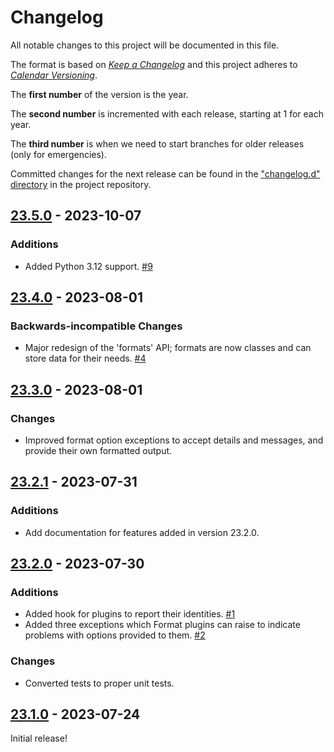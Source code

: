 # Changelog

All notable changes to this project will be documented in this file.

The format is based on [*Keep a
Changelog*](https://keepachangelog.com/en/1.0.0/) and this project
adheres to [*Calendar Versioning*](https://calver.org/).

The **first number** of the version is the year.

The **second number** is incremented with each release, starting at 1
for each year.

The **third number** is when we need to start branches for older
releases (only for emergencies).

Committed changes for the next release can be found in the ["changelog.d"
directory](https://github.com/kpfleming/jinjanator-plugins/tree/main/changelog.d)
in the project repository.

<!--
Do *NOT* add changelog entries here!

This changelog is managed by towncrier and is compiled at release time.

See https://github.com/kpfleming/jinjanator-plugins/blob/main/.github/CONTRIBUTING.md#changelog for details.
-->

<!-- towncrier release notes start -->

## [23.5.0](https://github.com/kpfleming/jinjanator-plugins/tree/23.5.0) - 2023-10-07

### Additions

- Added Python 3.12 support.
  [#9](https://github.com/kpfleming/jinjanator-plugins/issues/9)


## [23.4.0](https://github.com/kpfleming/jinjanator-plugins/tree/23.4.0) - 2023-08-01

### Backwards-incompatible Changes

- Major redesign of the 'formats' API; formats are now classes and can store data for their needs.
  [#4](https://github.com/kpfleming/jinjanator-plugins/issues/4)


## [23.3.0](https://github.com/kpfleming/jinjanator-plugins/tree/23.3.0) - 2023-08-01

### Changes

- Improved format option exceptions to accept details and messages, and provide their own formatted output.


## [23.2.1](https://github.com/kpfleming/jinjanator-plugins/tree/23.2.1) - 2023-07-31

### Additions

- Add documentation for features added in version 23.2.0.


## [23.2.0](https://github.com/kpfleming/jinjanator-plugins/tree/23.2.0) - 2023-07-30

### Additions

- Added hook for plugins to report their identities.
  [#1](https://github.com/kpfleming/jinjanator-plugins/issues/1)
- Added three exceptions which Format plugins can raise to indicate problems with options provided to them.
  [#2](https://github.com/kpfleming/jinjanator-plugins/issues/2)


### Changes

- Converted tests to proper unit tests.


## [23.1.0](https://github.com/kpfleming/jinjanator-plugins/tree/23.1.0) - 2023-07-24

Initial release!
